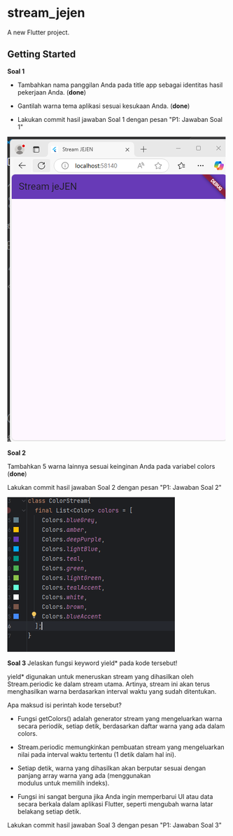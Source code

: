 # stream_jejen

A new Flutter project.

## Getting Started
**Soal 1**

- Tambahkan nama panggilan Anda pada title app sebagai identitas hasil pekerjaan Anda. (**done**)

- Gantilah warna tema aplikasi sesuai kesukaan Anda. (**done**)

- Lakukan commit hasil jawaban Soal 1 dengan pesan "P1: Jawaban Soal 1"

![Screenshoot stream_jejen](images/JawabanSoal1.png)

**Soal 2**

Tambahkan 5 warna lainnya sesuai keinginan Anda pada variabel colors  (**done**)

Lakukan commit hasil jawaban Soal 2 dengan pesan "P1: Jawaban Soal 2"

![Screenshoot stream_jejen](images/JawabanSoal2.png)

**Soal 3**
Jelaskan fungsi keyword yield* pada kode tersebut!

yield* digunakan untuk meneruskan stream yang dihasilkan oleh Stream.periodic ke dalam stream utama. Artinya, stream ini akan terus menghasilkan warna berdasarkan interval waktu yang sudah ditentukan.

Apa maksud isi perintah kode tersebut?

- Fungsi getColors() adalah generator stream yang mengeluarkan warna secara periodik, setiap detik, berdasarkan 
  daftar warna yang ada dalam colors.

- Stream.periodic memungkinkan pembuatan stream yang mengeluarkan nilai pada interval waktu tertentu (1 detik 
  dalam hal ini).

- Setiap detik, warna yang dihasilkan akan berputar sesuai dengan panjang array warna yang ada (menggunakan  
  modulus untuk memilih indeks).

- Fungsi ini sangat berguna jika Anda ingin memperbarui UI atau data secara berkala dalam aplikasi Flutter, 
  seperti mengubah warna latar belakang setiap detik.

Lakukan commit hasil jawaban Soal 3 dengan pesan "P1: Jawaban Soal 3"



